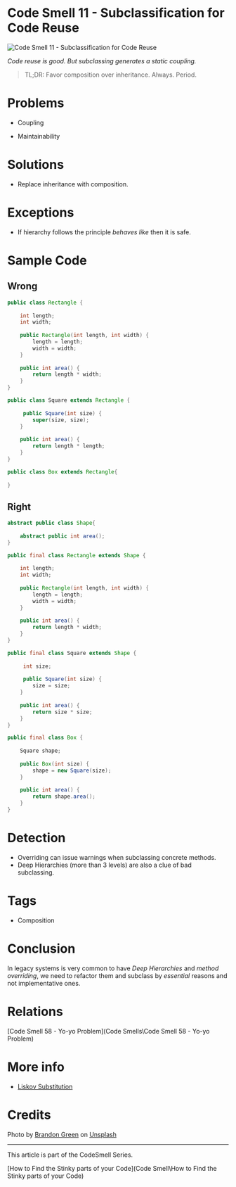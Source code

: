 # Code Smell 11 - Subclassification for Code Reuse

![Code Smell 11 - Subclassification for Code Reuse](brandon-green-GEyXGTY2e9w-unsplash.jpg)

*Code reuse is good. But subclassing generates a static coupling.*

> TL;DR: Favor composition over inheritance. Always. Period.

# Problems

- Coupling

- Maintainability

# Solutions

- Replace inheritance with composition.

# Exceptions

- If hierarchy follows the principle *behaves like* then it is safe.

# Sample Code

## Wrong

[Gist Url]: # (https://gist.github.com/mcsee/4f53d085c8b566936c04483064e25ed9)
```java
public class Rectangle {
    
    int length;
    int width;
    
    public Rectangle(int length, int width) {
        length = length;
        width = width;
    }
   
    public int area() {
        return length * width;
    }
}

public class Square extends Rectangle {
     
     public Square(int size) {
        super(size, size); 
    }
   
    public int area() {
        return length * length;
    }
}

public class Box extends Rectangle{    
      
}
```

## Right

[Gist Url]: # (https://gist.github.com/mcsee/9f0082db40c2ab590b2b6ea9702bbb22)
```java
abstract public class Shape{
    
    abstract public int area();
}

public final class Rectangle extends Shape {
    
    int length;
    int width;
    
    public Rectangle(int length, int width) {
        length = length;
        width = width;
    }
   
    public int area() {
        return length * width;
    }
}

public final class Square extends Shape {
     
     int size;
      
     public Square(int size) {
        size = size; 
    }
   
    public int area() {
        return size * size;
    }
}

public final class Box {
    
    Square shape;
    
    public Box(int size) {
        shape = new Square(size); 
    }
    
    public int area() {
        return shape.area();
    }
}
```

# Detection

- Overriding can issue warnings when subclassing concrete methods.
- Deep Hierarchies (more than 3 levels) are also a clue of bad subclassing.

# Tags

- Composition

# Conclusion

In legacy systems is very common to have *Deep Hierarchies* and *method overriding*, we need to refactor them and subclass by *essential* reasons and not implementative ones.

# Relations

[Code Smell 58 - Yo-yo Problem](Code Smells\Code Smell 58 - Yo-yo Problem)

# More info

- [Liskov Substitution](https://en.wikipedia.org/wiki/Liskov_substitution_principle)

# Credits

Photo by [Brandon Green](https://unsplash.com/@brandgreen) on [Unsplash](https://unsplash.com/s/photos/tree)

* * *

This article is part of the CodeSmell Series.

[How to Find the Stinky parts of your Code](Code Smell\How to Find the Stinky parts of your Code)